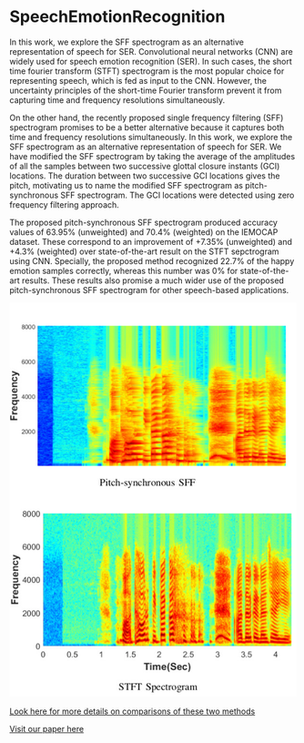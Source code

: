 # SpeechEmotionRecognition

In this work, we explore the SFF spectrogram as an alternative representation of speech for SER. Convolutional neural networks (CNN) are widely used for speech emotion recognition (SER). In such cases, the short time fourier transform (STFT) spectrogram is the most popular choice for representing speech, which is fed as input to the CNN. However, the uncertainty principles of the short-time Fourier transform prevent it from capturing time and frequency resolutions simultaneously.

On the other hand, the recently proposed single frequency filtering (SFF) spectrogram promises to be a better alternative because it captures both time and frequency resolutions simultaneously. In this work, we explore the SFF spectrogram as an alternative
representation of speech for SER. We have modified the SFF
spectrogram by taking the average of the amplitudes of all
the samples between two successive glottal closure instants
(GCI) locations. The duration between two successive GCI
locations gives the pitch, motivating us to name the modified
SFF spectrogram as pitch-synchronous SFF spectrogram. The
GCI locations were detected using zero frequency filtering
approach.

The proposed pitch-synchronous SFF spectrogram
produced accuracy values of 63.95% (unweighted) and 70.4%
(weighted) on the IEMOCAP dataset. These correspond to an
improvement of +7.35% (unweighted) and +4.3% (weighted)
over state-of-the-art result on the STFT sepctrogram using
CNN. Specially, the proposed method recognized 22.7% of the
happy emotion samples correctly, whereas this number was 0%
for state-of-the-art results. These results also promise a much
wider use of the proposed pitch-synchronous SFF spectrogram
for other speech-based applications.

![Spectrogram versus Proposed Method](Pitch_synchronousSFF_Spectrogram.jpg)

[Look here for more details on comparisons of these two methods](https://shruti1229.github.io/SpeechEmotionRecognition/)

[Visit our paper here](https://arxiv.org/abs/1908.03054)
